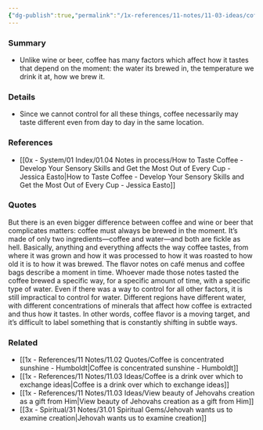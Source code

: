 ```yaml
---
{"dg-publish":true,"permalink":"/1x-references/11-notes/11-03-ideas/coffee-taste-can-be-affected-by-so-many-factors/","title":"Coffee taste can be affected by so many factors","dgShowBacklinks":false}
---
```



### Summary
- Unlike wine or beer, coffee has many factors which affect how it tastes that depend on the moment: the water its brewed in, the temperature we drink it at, how we brew it.

### Details
- Since we cannot control for all these things, coffee necessarily may taste different even from day to day in the same location.

### References
- [[0x - System/01 Index/01.04 Notes in process/How to Taste Coffee - Develop Your Sensory Skills and Get the Most Out of Every Cup - Jessica Easto\|How to Taste Coffee - Develop Your Sensory Skills and Get the Most Out of Every Cup - Jessica Easto]]

### Quotes
But there is an even bigger difference between coffee and wine or beer that complicates matters: coffee must always be brewed in the moment. It’s made of only two ingredients—coffee and water—and both are fickle as hell. Basically, anything and everything affects the way coffee tastes, from where it was grown and how it was processed to how it was roasted to how old it is to how it was brewed. The flavor notes on café menus and coffee bags describe a moment in time. Whoever made those notes tasted the coffee brewed a specific way, for a specific amount of time, with a specific type of water. Even if there was a way to control for all other factors, it is still impractical to control for water. Different regions have different water, with different concentrations of minerals that affect how coffee is extracted and thus how it tastes. In other words, coffee flavor is a moving target, and it’s difficult to label something that is constantly shifting in subtle ways.

### Related
- [[1x - References/11 Notes/11.02 Quotes/Coffee is concentrated sunshine - Humboldt\|Coffee is concentrated sunshine - Humboldt]]
- [[1x - References/11 Notes/11.03 Ideas/Coffee is a drink over which to exchange ideas\|Coffee is a drink over which to exchange ideas]]
- [[1x - References/11 Notes/11.03 Ideas/View beauty of Jehovahs creation as a gift from Him\|View beauty of Jehovahs creation as a gift from Him]]
- [[3x - Spiritual/31 Notes/31.01 Spiritual Gems/Jehovah wants us to examine creation\|Jehovah wants us to examine creation]]